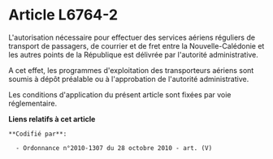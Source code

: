 # Article L6764-2

L'autorisation nécessaire pour effectuer des services aériens réguliers de transport de passagers, de courrier et de fret
entre la Nouvelle-Calédonie et les autres points de la République est délivrée par l'autorité administrative.

A cet effet, les programmes d'exploitation des transporteurs aériens sont soumis à dépôt préalable ou à l'approbation de
l'autorité administrative.

Les conditions d'application du présent article sont fixées par voie réglementaire.

**Liens relatifs à cet article**

	**Codifié par**:

	  - Ordonnance n°2010-1307 du 28 octobre 2010 - art. (V)
